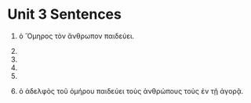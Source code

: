 # Unit 3 Sentences


1.   ὁ Ὅμηρος τὸν ἄνθρωπον παιδεύει.

2.  

3.  

4.  

5.  

6.   ὁ ἀδελφὸς τοῦ ὁμήρου παιδεύει τοὺς ἀνθρώπους τοὺς ἐν τῇ ἀγορᾷ.
